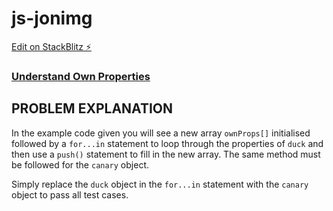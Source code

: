 # js-jonimg

[Edit on StackBlitz ⚡️](https://stackblitz.com/edit/js-jonimg)

### [Understand Own Properties](https://www.freecodecamp.org/learn/javascript-algorithms-and-data-structures/object-oriented-programming/understand-own-properties)

## PROBLEM EXPLANATION
In the example code given you will see a new array `ownProps[]` initialised followed by a `for...in` statement to loop through the properties of `duck` and then use a `push()` statement to fill in the new array.  The same method must be followed for the `canary` object.

Simply replace the `duck` object in the `for...in` statement with the `canary` object to pass all test cases.
